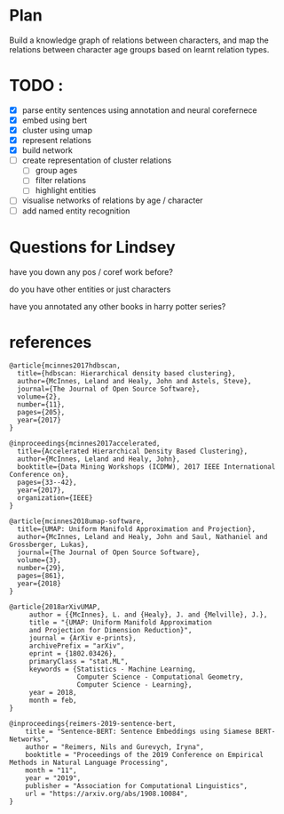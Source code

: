 # Plan 

Build a knowledge graph of relations between characters, and map the relations between character age groups based on learnt relation types. 

# TODO :

- [x] parse entity sentences using annotation and neural corefernece
- [x] embed using bert 
- [x] cluster using umap
- [x] represent relations
- [x] build network
- [ ] create representation of cluster relations
    - [ ] group ages
    - [ ] filter relations
    - [ ] highlight entities
- [ ] visualise networks of relations by age / character  
- [ ] add named entity recognition

# Questions for Lindsey

have you down any pos / coref work before?

do you have other entities or just characters

have you annotated any other books in harry potter series?


# references

```
@article{mcinnes2017hdbscan,
  title={hdbscan: Hierarchical density based clustering},
  author={McInnes, Leland and Healy, John and Astels, Steve},
  journal={The Journal of Open Source Software},
  volume={2},
  number={11},
  pages={205},
  year={2017}
}

@inproceedings{mcinnes2017accelerated,
  title={Accelerated Hierarchical Density Based Clustering},
  author={McInnes, Leland and Healy, John},
  booktitle={Data Mining Workshops (ICDMW), 2017 IEEE International Conference on},
  pages={33--42},
  year={2017},
  organization={IEEE}
}

@article{mcinnes2018umap-software,
  title={UMAP: Uniform Manifold Approximation and Projection},
  author={McInnes, Leland and Healy, John and Saul, Nathaniel and Grossberger, Lukas},
  journal={The Journal of Open Source Software},
  volume={3},
  number={29},
  pages={861},
  year={2018}
}

@article{2018arXivUMAP,
     author = {{McInnes}, L. and {Healy}, J. and {Melville}, J.},
     title = "{UMAP: Uniform Manifold Approximation
     and Projection for Dimension Reduction}",
     journal = {ArXiv e-prints},
     archivePrefix = "arXiv",
     eprint = {1802.03426},
     primaryClass = "stat.ML",
     keywords = {Statistics - Machine Learning,
                 Computer Science - Computational Geometry,
                 Computer Science - Learning},
     year = 2018,
     month = feb,
}

@inproceedings{reimers-2019-sentence-bert,
    title = "Sentence-BERT: Sentence Embeddings using Siamese BERT-Networks",
    author = "Reimers, Nils and Gurevych, Iryna",
    booktitle = "Proceedings of the 2019 Conference on Empirical Methods in Natural Language Processing",
    month = "11",
    year = "2019",
    publisher = "Association for Computational Linguistics",
    url = "https://arxiv.org/abs/1908.10084",
}
```
